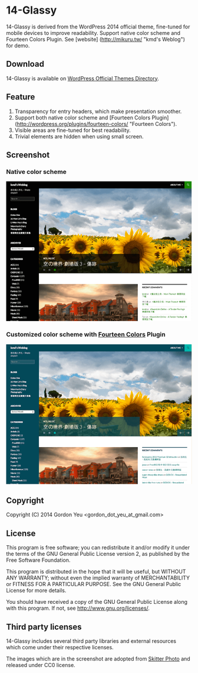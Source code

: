 14-Glassy
==========

14-Glassy is derived from the WordPress 2014 official theme, fine-tuned for 
mobile devices to improve readability. Support native color scheme and Fourteen 
Colors Plugin. See [website] (http://mikuru.tw/ "kmd's  Weblog") for demo.

Download
---------
14-Glassy is available on [WordPress Official Themes Directory](https://wordpress.org/themes/14-glass).


Feature
--------

1.  Transparency for entry headers, which make presentation smoother.
2.  Support both native color scheme and [Fourteen Colors Plugin] (http://wordpress.org/plugins/fourteen-colors/ "Fourteen Colors").
3.  Visible areas are fine-tuned for best readability.
4.  Trivial elements are hidden when using small screen.

Screenshot
-----------
### Native color scheme
![14-Glassy native](https://raw.githubusercontent.com/kcyeu/14-glassy/master/twentyfourteen-child/screenshot.png)

### Customized color scheme with [Fourteen Colors](https://wordpress.org/plugins/fourteen-colors/) Plugin
![14-Glassy colored](https://raw.githubusercontent.com/kcyeu/14-glassy/master/screenshot-colored.png)

Copyright
----------

Copyright (C) 2014
    Gordon Yeu <gordon_dot_yeu_at_gmail.com>

License
--------

This program is free software; you can redistribute it and/or modify it under                          
the terms of the GNU General Public License version 2, as published by the
Free Software Foundation.

This program is distributed in the hope that it will be useful, but WITHOUT
ANY WARRANTY; without even the implied warranty of MERCHANTABILITY or FITNESS
FOR A PARTICULAR PURPOSE.  See the GNU General Public License for more
details.

You should have received a copy of the GNU General Public License
along with this program.  If not, see <http://www.gnu.org/licenses/>.

Third party licenses
---------------------

14-Glassy includes several third party libraries and external resources which
come under their respective licenses.

The images which are in the screenshot are adopted from [Skitter Photo](http://skitterphoto.com/) and released under CC0 license.
